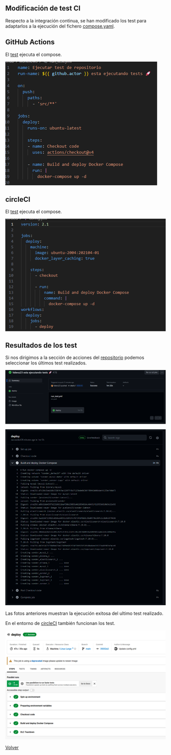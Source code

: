 ## Modificación de test CI

Respecto a la integración continua, se han modificado los test para adaptarlos a la ejecución del fichero [compose.yaml](../../compose.yaml).

## GitHub Actions

El [test](../../.github/workflows/run_test.yml) ejecuta el compose.

![ci1](img/ci/ci1.png)

## circleCI

El [test](../../.circleci/config.yml) ejecuta el compose.

![ci2](img/ci/ci2.png)

## Resultados de los test

Si nos dirigimos a la sección de acciones del [repositorio](https://github.com/Valenz23/Sonder/actions) podemos seleccionar los últimos test realizados.

![ci3](img/ci/ci3.png)

![ci4](img/ci/ci4.png)

Las fotos anteriores muestran la ejecución exitosa del ultimo test realizado.

En el entorno de [circleCI](https://app.circleci.com/pipelines/circleci/RbSHdQaX63s4AwV2C5Akhp) también funcionan los test.

![ci5](img/ci/ci5.png)

[Volver](README.md)